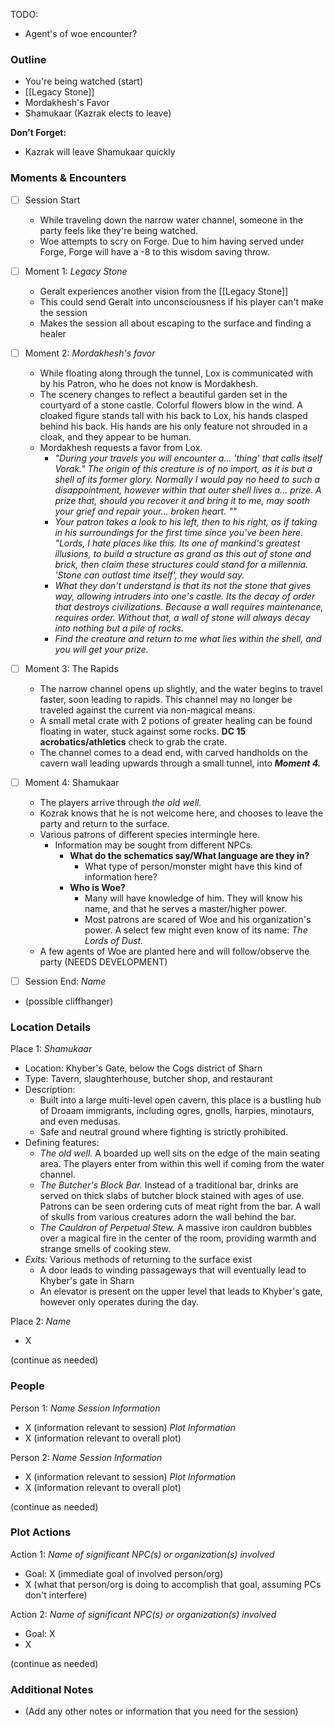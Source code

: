TODO:
- Agent's of woe encounter?
### Outline
- You're being watched (start)
- [[Legacy Stone]]
- Mordakhesh's Favor
- Shamukaar (Kazrak elects to leave)

**Don't Forget:**
- Kazrak will leave Shamukaar quickly
### Moments & Encounters

- [ ] Session Start
	- While traveling down the narrow water channel, someone in the party feels like they're being watched.
	- Woe attempts to scry on Forge. Due to him having served under Forge, Forge will have a -8 to this wisdom saving throw.

- [ ] Moment 1: *Legacy Stone*
	- Geralt experiences another vision from the [[Legacy Stone]]
	- This could send Geralt into unconsciousness if his player can't make the session
	- Makes the session all about escaping to the surface and finding a healer

- [ ] Moment 2: *Mordakhesh's favor*
	- While floating along through the tunnel, Lox is communicated with by his Patron, who he does not know is Mordakhesh.
	- The scenery changes to reflect a beautiful garden set in the courtyard of a stone castle. Colorful flowers blow in the wind. A cloaked figure stands tall with his back to Lox, his hands clasped behind his back. His hands are his only feature not shrouded in a cloak, and they appear to be human.
	- Mordakhesh requests a favor from Lox.
		- *"During your travels you will encounter a... 'thing' that calls itself Vorak." The origin of this creature is of no import, as it is but a shell of its former glory. Normally I would pay no heed to such a disappointment, however within that outer shell lives a... prize. A prize that, should you recover it and bring it to me, may sooth your grief and repair your... broken heart. ""*
		- *Your patron takes a look to his left, then to his right, as if taking in his surroundings for the first time since you've been here. "Lords, I hate places like this. Its one of mankind's greatest illusions, to build a structure as grand as this out of stone and brick, then claim these structures could stand for a millennia. 'Stone can outlast time itself', they would say.* 
		- *What they don't understand is that its not the stone that gives way, allowing intruders into one's castle. Its the decay of order that destroys civilizations. Because a wall requires maintenance, requires order. Without that, a wall of stone will always decay into nothing but a pile of rocks.*
		* *Find the creature and return to me what lies within the shell, and you will get your prize.*

- [ ] Moment 3: The Rapids
	- The narrow channel opens up slightly, and the water begins to travel faster, soon leading to rapids. This channel may no longer be traveled against the current via non-magical means.
	- A small metal crate with 2 potions of greater healing can be found floating in water, stuck against some rocks. **DC 15 acrobatics/athletics** check to grab the crate.
	- The channel comes to a dead end, with carved handholds on the cavern wall leading upwards through a small tunnel, into ***Moment 4.***

- [ ] Moment 4: Shamukaar
	 - The players arrive through *the old well.*
	 - Kozrak knows that he is not welcome here, and chooses to leave the party and return to the surface.
	 - Various patrons of different species intermingle here. 
		 - Information may be sought from different NPCs.
			 - **What do the schematics say/What language are they in?**
				* What type of person/monster might have this kind of information here?
			* **Who is Woe?**
				* Many will have knowledge of him. They will know his name, and that he serves a master/higher power.
				* Most patrons are scared of Woe and his organization's power. A select few might even know of its name: *The Lords of Dust.*
	- A few agents of Woe are planted here and will follow/observe the party (NEEDS DEVELOPMENT)

- [ ] Session End: *Name*
- (possible cliffhanger)

### Location Details

Place 1: *Shamukaar*
- Location: Khyber's Gate, below the Cogs district of Sharn
- Type: Tavern, slaughterhouse, butcher shop, and restaurant
- Description:
	- Built into a large multi-level open cavern, this place is a bustling hub of Droaam immigrants, including ogres, gnolls, harpies, minotaurs, and even medusas.
	- Safe and neutral ground where fighting is strictly prohibited.
- Defining features:
	- *The old well.* A boarded up well sits on the edge of the main seating area. The players enter from within this well if coming from the water channel.
	- *The Butcher's Block Bar.* Instead of a traditional bar, drinks are served on thick slabs of butcher block stained with ages of use. Patrons can be seen ordering cuts of meat right from the bar. A wall of skulls from various creatures adorn the wall behind the bar.
	- *The Cauldron of Perpetual Stew.* A massive iron cauldron bubbles over a magical fire in the center of the room, providing warmth and strange smells of cooking stew.
- *Exits:* Various methods of returning to the surface exist
	- A door leads to winding passageways that will eventually lead to Khyber's gate in Sharn
	- An elevator is present on the upper level that leads to Khyber's gate, however only operates during the day.

Place 2: *Name*
- X

(continue as needed)
### People

Person 1: *Name*
*Session Information*
- X (information relevant to session)
*Plot Information*
- X (information relevant to overall plot)

Person 2: *Name*
*Session Information*
- X (information relevant to session)
*Plot Information*
- X (information relevant to overall plot)

(continue as needed)
### Plot Actions

Action 1: *Name of significant NPC(s) or organization(s) involved*
- Goal: X (immediate goal of involved person/org)
- X (what that person/org is doing to accomplish that goal, assuming PCs don't interfere)

Action 2: *Name of significant NPC(s) or organization(s) involved*
- Goal: X
- X

(continue as needed)
### Additional Notes

- (Add any other notes or information that you need for the session)